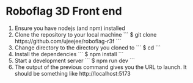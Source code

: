 # Roboflag 3D Front end

<ol>
    <li>Ensure you have nodejs (and npm) installed</li>
    <li>Clone the repository to your local machine
        ```
        $ git clone https://github.com/ujeejee/roboflag-r3f
        ```
    </li>
    <li>Change directory to the directory you cloned to
        ```
        $ cd <your repo name>
        ```
    </li>
    <li>Install the dependencies
        ```
        $ npm install
        ```
    </li>
    <li>Start a development server
        ```
        $ npm run dev
        ```
   </li>
    <li>The output of the previous command gives you the URL to launch. It should be something like http://localhost:5173</li>
</ol>



